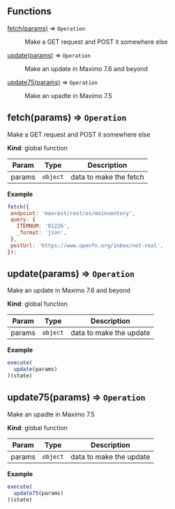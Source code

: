 ## Functions

<dl>
<dt><a href="#fetch">fetch(params)</a> ⇒ <code>Operation</code></dt>
<dd><p>Make a GET request and POST it somewhere else</p>
</dd>
<dt><a href="#update">update(params)</a> ⇒ <code>Operation</code></dt>
<dd><p>Make an update in Maximo 7.6 and beyond</p>
</dd>
<dt><a href="#update75">update75(params)</a> ⇒ <code>Operation</code></dt>
<dd><p>Make an upadte in Maximo 7.5</p>
</dd>
</dl>

<a name="fetch"></a>

## fetch(params) ⇒ <code>Operation</code>
Make a GET request and POST it somewhere else

**Kind**: global function  

| Param | Type | Description |
| --- | --- | --- |
| params | <code>object</code> | data to make the fetch |

**Example**  
```js
fetch({
 endpoint: 'maxrest/rest/os/mxinventory',
 query: {
   ITEMNUM: '01226',
   _format: 'json',
 },
 postUrl: 'https://www.openfn.org/inbox/not-real',
});
```
<a name="update"></a>

## update(params) ⇒ <code>Operation</code>
Make an update in Maximo 7.6 and beyond

**Kind**: global function  

| Param | Type | Description |
| --- | --- | --- |
| params | <code>object</code> | data to make the update |

**Example**  
```js
execute(
  update(params)
)(state)
```
<a name="update75"></a>

## update75(params) ⇒ <code>Operation</code>
Make an upadte in Maximo 7.5

**Kind**: global function  

| Param | Type | Description |
| --- | --- | --- |
| params | <code>object</code> | data to make the update |

**Example**  
```js
execute(
  update75(params)
)(state)
```
